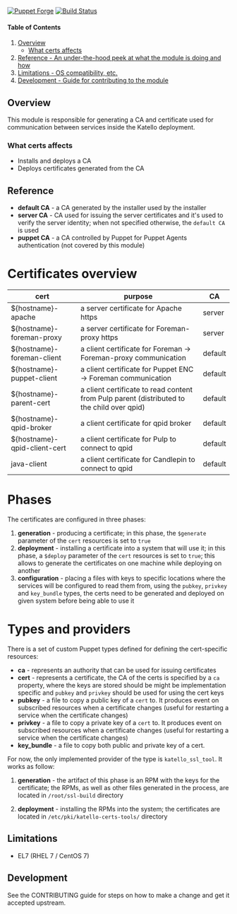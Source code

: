 [![Puppet Forge](http://img.shields.io/puppetforge/v/katello/certs.svg)](https://forge.puppetlabs.com/katello/certs)
[![Build Status](https://travis.ci.org/theforeman/puppet-certs.svg?branch=master)](https://travis-ci.org/Katello/puppet-certs)
#### Table of Contents

1. [Overview](#overview)
    * [What certs affects](#what-certs-affects)
2. [Reference - An under-the-hood peek at what the module is doing and how](#reference)
3. [Limitations - OS compatibility, etc.](#limitations)
4. [Development - Guide for contributing to the module](#development)

## Overview

This module is responsible for generating a CA and certificate used
for communication between services inside the Katello deployment.

### What certs affects

* Installs and deploys a CA
* Deploys certificates generated from the CA

## Reference

* **default CA** - a CA generated by the installer used by the installer
* **server CA** - CA used for issuing the server certificates and it's
    used to verify the server identity; when not specified otherwise,
    the ``default CA`` is used
* **puppet CA** - a CA controlled by Puppet for Puppet Agents
    authentication (not covered by this module)

# Certificates overview

| cert                          | purpose                                                                                    | CA      |
|-------------------------------|--------------------------------------------------------------------------------------------|---------|
| ${hostname}-apache            | a server certificate for Apache https                                                      | server  |
| ${hostname}-foreman-proxy     | a server certificate for Foreman-proxy https                                               | server  |
| ${hostname}-foreman-client    | a client certificate for Foreman -> Foreman-proxy communication                            | default |
| ${hostname}-puppet-client     | a client certificate for Puppet ENC -> Foreman communication                               | default |
| ${hostname}-parent-cert       | a client certificate to read content from Pulp parent (distributed to the child over qpid) | default |
| ${hostname}-qpid-broker       | a client certificate for qpid broker                                                       | default |
| ${hostname}-qpid-client-cert  | a client certificate for Pulp to connect to qpid                                           | default |
| java-client                   | a client certificate for Candlepin to connect to qpid                                      | default |

# Phases

The certificates are configured in three phases:

1. **generation** - producing a certificate; in this phase, the
`$generate` parameter of the `cert` resources is set to `true`
2. **deployment** - installing a certificate into a system that will
use it; in this phase, a `$deploy` parameter of the `cert` resources
is set to `true`; this allows to generate the certificates on one
machine while deploying on another
3. **configuration** - placing a files with keys to specific locations
where the services will be configured to read them from, using the
`pubkey`, `privkey` and `key_bundle` types, the certs need to be
generated and deployed on given system before being able to use it

# Types and providers

There is a set of custom Puppet types defined for defining the
cert-specific resources:

* **ca** - represents an authority that can be used for issuing
    certificates
* **cert** - represents a certificate, the CA of the certs is
    specified by a `ca` property, where the keys are stored should be
    might be implementation specific and ``pubkey`` and ``privkey``
    should be used for using the cert keys
* **pubkey** - a file to copy a public key of a ``cert`` to. It
    produces event on subscribed resources when a certificate changes
    (useful for restarting a service when the certificate changes)
* **privkey** - a file to copy a private key of a ``cert`` to. It
    produces event on subscribed resources when a certificate changes
    (useful for restarting a service when the certificate changes)
* **key_bundle** - a file to copy both public and private key of a
    cert.

For now, the only implemented provider of the type is
`katello_ssl_tool`. It works as follow:

1. **generation** - the artifact of this phase is an RPM with the keys
for the certificate; the RPMs, as well as other files generated in the
process, are located in `/root/ssl-build` directory

2. **deployment** - installing the RPMs into the system; the
certificates are located in `/etc/pki/katello-certs-tools/` directory

## Limitations

* EL7 (RHEL 7 / CentOS 7)

## Development

See the CONTRIBUTING guide for steps on how to make a change and get it accepted upstream.
